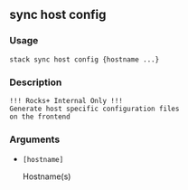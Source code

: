 ## sync host config

### Usage

`stack sync host config {hostname ...}`

### Description


	!!! Rocks+ Internal Only !!!
	Generate host specific configuration files
	on the frontend
	

### Arguments

* `[hostname]`

   Hostname(s)



